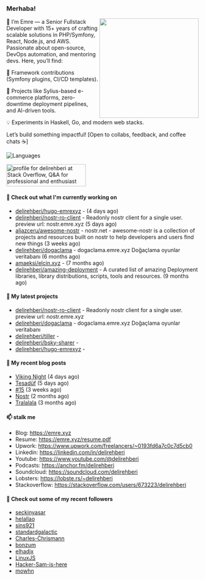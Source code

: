 <h3>Merhaba!</h3>
 

<img align="right" src="https://media.giphy.com/media/ZE6HYckyroMWwSp11C/giphy-downsized.gif" width="260">

👋 I’m Emre — a Senior Fullstack Developer with 15+ years of crafting scalable solutions in PHP/Symfony, React, Node.js, and AWS. Passionate about open-source, DevOps automation, and mentoring devs. Here, you’ll find:

🔧 Framework contributions (Symfony plugins, CI/CD templates).

🚀 Projects like Sylius-based e-commerce platforms, zero-downtime deployment pipelines, and AI-driven tools.

💡 Experiments in Haskell, Go, and modern web stacks.

Let’s build something impactful! [Open to collabs, feedback, and coffee chats ☕]

![Languages](https://github-readme-stats.vercel.app/api/top-langs/?username=delirehberi&layout=compact)

<a href="https://stackoverflow.com/users/673223/delirehberi"><img src="https://stackoverflow.com/users/flair/673223.png" width="208" height="58" alt="profile for delirehberi at Stack Overflow, Q&amp;A for professional and enthusiast programmers" title="profile for delirehberi at Stack Overflow, Q&amp;A for professional and enthusiast programmers"></a>

#### 👷 Check out what I'm currently working on

- [delirehberi/hugo-emrexyz](https://github.com/delirehberi/hugo-emrexyz) -  (4 days ago)
- [delirehberi/nostr-ro-client](https://github.com/delirehberi/nostr-ro-client) - Readonly nostr client for a single user. preview url: nostr.emre.xyz (5 days ago)
- [aljazceru/awesome-nostr](https://github.com/aljazceru/awesome-nostr) - nostr.net - awesome-nostr is a collection of projects and resources built on nostr to help developers and users find new things  (3 weeks ago)
- [delirehberi/dogaclama](https://github.com/delirehberi/dogaclama) - dogaclama.emre.xyz Doğaçlama oyunlar veritabanı (6 months ago)
- [amaeksi/elcin.xyz](https://github.com/amaeksi/elcin.xyz) -  (7 months ago)
- [delirehberi/amazing-deployment](https://github.com/delirehberi/amazing-deployment) - A curated list of amazing Deployment libraries, library distributions, scripts, tools and resources. (9 months ago)

#### 🌱 My latest projects

- [delirehberi/nostr-ro-client](https://github.com/delirehberi/nostr-ro-client) - Readonly nostr client for a single user. preview url: nostr.emre.xyz
- [delirehberi/dogaclama](https://github.com/delirehberi/dogaclama) - dogaclama.emre.xyz Doğaçlama oyunlar veritabanı
- [delirehberi/tiller](https://github.com/delirehberi/tiller) - 
- [delirehberi/bsky-sharer](https://github.com/delirehberi/bsky-sharer) - 
- [delirehberi/hugo-emrexyz](https://github.com/delirehberi/hugo-emrexyz) - 

#### 📜 My recent blog posts 

- [Viking Night](https://emre.xyz/posts/viking-night/) (4 days ago)
- [Tesadüf](https://emre.xyz/posts/tesaduf/) (5 days ago)
- [#15](https://emre.xyz/til/15/) (3 weeks ago)
- [Nostr](https://emre.xyz/posts/nostr/) (2 months ago)
- [Tralalala](https://emre.xyz/posts/tralalala/) (3 months ago) 

#### 📫 stalk me

- Blog: https://emre.xyz 
- Resume: https://emre.xyz/resume.pdf
- Upwork: https://www.upwork.com/freelancers/~0193fd6a7c0c7d5cb0
- Linkedin: https://linkedin.com/in/delirehberi 
- Youtube: https://www.youtube.com/@delirehberi
- Podcasts: https://anchor.fm/delirehberi
- Soundcloud: https://soundcloud.com/delirehberi
- Lobsters: https://lobste.rs/~delirehberi
- Stackoverflow: https://stackoverflow.com/users/673223/delirehberi


#### 👯 Check out some of my recent followers

- [seckinyasar](https://github.com/seckinyasar)
- [helallao](https://github.com/helallao)
- [sins921](https://github.com/sins921)
- [standardgalactic](https://github.com/standardgalactic)
- [Charles-Chrismann](https://github.com/Charles-Chrismann)
- [bonzum](https://github.com/bonzum)
- [elhadjx](https://github.com/elhadjx)
- [LinuxJS](https://github.com/LinuxJS)
- [Hacker-Sam-is-here](https://github.com/Hacker-Sam-is-here)
- [mowhn](https://github.com/mowhn)



